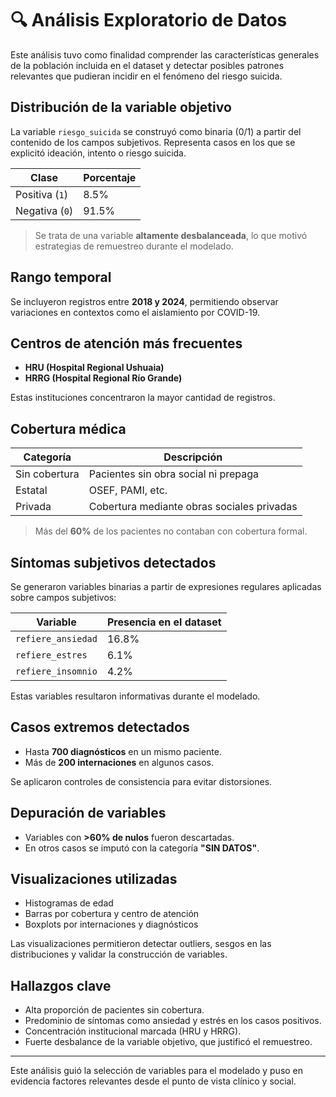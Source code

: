 # 🔍 Análisis Exploratorio de Datos

Este análisis tuvo como finalidad comprender las características generales de la población incluida en el dataset y detectar posibles patrones relevantes que pudieran incidir en el fenómeno del riesgo suicida.

## Distribución de la variable objetivo

La variable `riesgo_suicida` se construyó como binaria (0/1) a partir del contenido de los campos subjetivos. Representa casos en los que se explicitó ideación, intento o riesgo suicida.

| Clase          | Porcentaje |
| -------------- | ---------- |
| Positiva (`1`) | 8.5%       |
| Negativa (`0`) | 91.5%      |

> Se trata de una variable **altamente desbalanceada**, lo que motivó estrategias de remuestreo durante el modelado.

## Rango temporal

Se incluyeron registros entre **2018 y 2024**, permitiendo observar variaciones en contextos como el aislamiento por COVID-19.

## Centros de atención más frecuentes

* **HRU (Hospital Regional Ushuaia)**
* **HRRG (Hospital Regional Río Grande)**

Estas instituciones concentraron la mayor cantidad de registros.

## Cobertura médica

| Categoría     | Descripción                                |
| ------------- | ------------------------------------------ |
| Sin cobertura | Pacientes sin obra social ni prepaga       |
| Estatal       | OSEF, PAMI, etc.                           |
| Privada       | Cobertura mediante obras sociales privadas |

> Más del **60%** de los pacientes no contaban con cobertura formal.

## Síntomas subjetivos detectados

Se generaron variables binarias a partir de expresiones regulares aplicadas sobre campos subjetivos:

| Variable           | Presencia en el dataset |
| ------------------ | ----------------------- |
| `refiere_ansiedad` | 16.8%                   |
| `refiere_estres`   | 6.1%                    |
| `refiere_insomnio` | 4.2%                    |

Estas variables resultaron informativas durante el modelado.

## Casos extremos detectados

* Hasta **700 diagnósticos** en un mismo paciente.
* Más de **200 internaciones** en algunos casos.

Se aplicaron controles de consistencia para evitar distorsiones.

## Depuración de variables

* Variables con **>60% de nulos** fueron descartadas.
* En otros casos se imputó con la categoría **"SIN DATOS"**.

## Visualizaciones utilizadas

* Histogramas de edad
* Barras por cobertura y centro de atención
* Boxplots por internaciones y diagnósticos

Las visualizaciones permitieron detectar outliers, sesgos en las distribuciones y validar la construcción de variables.

## Hallazgos clave

* Alta proporción de pacientes sin cobertura.
* Predominio de síntomas como ansiedad y estrés en los casos positivos.
* Concentración institucional marcada (HRU y HRRG).
* Fuerte desbalance de la variable objetivo, que justificó el remuestreo.

---

Este análisis guió la selección de variables para el modelado y puso en evidencia factores relevantes desde el punto de vista clínico y social.
